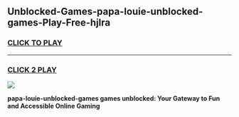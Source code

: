 
## Unblocked-Games-papa-louie-unblocked-games-Play-Free-hjlra
<h3>
<a href="https://premium76.site?title=papa-louie-unblocked-games&ref=17A">CLICK TO PLAY</a></h3>
<hr>

<h3>
<a href="https://premium76.site?title=papa-louie-unblocked-games&ref=17A">CLICK 2 PLAY</a>
  
</h3>

<a href="https://premium76.site?title=papa-louie-unblocked-games&ref=17A"><img src="https://clearcache.store/games.png"></a>


**papa-louie-unblocked-games games unblocked: Your Gateway to Fun and Accessible Online Gaming**
